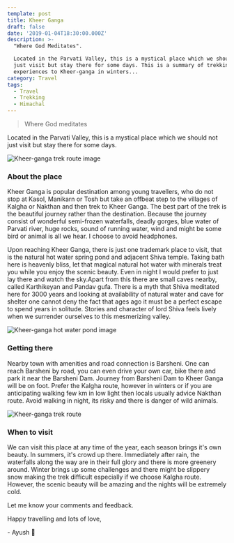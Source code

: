 ```yaml
---
template: post
title: Kheer Ganga
draft: false
date: '2019-01-04T18:30:00.000Z'
description: >-
  "Where God Meditates".

  Located in the Parvati Valley, this is a mystical place which we should not
  just visit but stay there for some days. This is a summary of trekking
  experiences to Kheer-ganga in winters...
category: Travel
tags:
  - Travel
  - Trekking
  - Himachal
---
```


> Where God meditates

Located in the Parvati Valley, this is a mystical place which we should not just visit but stay there for some days.

![Kheer-ganga trek route image](/media/kheer-ganga-1.jpg 'Kheer Ganga trek route in winter')

### About the place

Kheer Ganga is popular destination among young travellers, who do not stop at Kasol, Manikarn or Tosh but take an offbeat step to the villages of Kalgha or Nakthan and then trek to Kheer Ganga. The best part of the trek is the beautiful journey rather than the destination. Because the journey consist of wonderful semi-frozen waterfalls, deadly gorges, blue water of Parvati river, huge rocks, sound of running water, wind and might be some bird or animal is all we hear. I choose to avoid headphones.

Upon reaching Kheer Ganga, there is just one trademark place to visit, that is the natural hot water spring pond and adjacent Shiva temple. Taking bath here is heavenly bliss, let that magical natural hot water with minerals treat you while you enjoy the scenic beauty. Even in night I would prefer to just lay there and watch the sky.Apart from this there are small caves nearby, called Karthikeyan and Pandav gufa. There is a myth that Shiva meditated here for 3000 years and looking at availability of natural water and cave for shelter one cannot deny the fact that ages ago it must be a perfect escape to spend years in solitude. Stories and character of lord Shiva feels lively when we surrender ourselves to this mesmerizing valley.

![Kheer-ganga hot water pond image](/media/kheer-ganga-pond.jpg 'Kheer Ganga hot water pond')

### Getting there

Nearby town with amenities and road connection is Barsheni. One can reach Barsheni by road, you can even drive your own car, bike there and park it near the Barsheni Dam. Journey from Barsheni Dam to Kheer Ganga will be on foot. Prefer the Kalgha route, however in winters or if you are anticipating walking few km in low light then locals usually advice Nakthan route. Avoid walking in night, its risky and there is danger of wild animals.

![Kheer-ganga trek route](/media/kheer-ganga-thumb.jpg 'Kheer Ganga trek route')

### When to visit

We can visit this place at any time of the year, each season brings it's own beauty. In summers, it's crowd up there. Immediately after rain, the waterfalls along the way are in their full glory and there is more greenery around. Winter brings up some challenges and there might be slippery snow making the trek difficult especially if we choose Kalgha route. However, the scenic beauty will be amazing and the nights will be extremely cold.

Let me know your comments and feedback.

Happy travelling and lots of love,

\- Ayush 🙂
